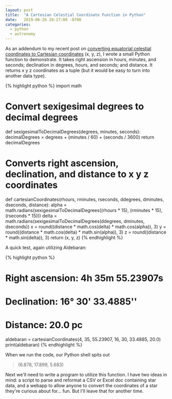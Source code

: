 ```yaml
---
layout: post
title:  "A Cartesian Celestial Coordinate Function in Python"
date:   2019-06-26 20:27:00 -0700
categories:
  - python
  - astronomy
---
```

As an addendum to my recent post on [converting equatorial celestial coordinates to Cartesian coordinates](/astronomy/2019/06/22/converting-equatorial-to-cartesian.html) (x, y, z), I wrote a small Python function to demonstrate. It takes right ascension in hours, minutes, and seconds; declination in degrees, hours, and seconds; and distance. It returns x y z coordinates as a tuple (but it would be easy to turn into another data type).

{% highlight python %}
import math

# Convert sexigesimal degrees to decimal degrees
def sexigesimalToDecimalDegrees(degrees, minutes, seconds):
    decimalDegrees = degrees + (minutes / 60) + (seconds / 3600)
    return decimalDegrees

# Converts right ascension, declination, and distance to x y z coordinates
def cartesianCoordinates(rhours, rminutes, rseconds, ddegrees, dminutes, dseconds, distance):
    alpha = math.radians(sexigesimalToDecimalDegrees((rhours * 15), (rminutes * 15), (rseconds * 15)))
    delta = math.radians(sexigesimalToDecimalDegrees(ddegrees, dminutes, dseconds))
    x = round((distance * math.cos(delta) * math.cos(alpha)), 3)
    y = round((distance * math.cos(delta) * math.sin(alpha)), 3)
    z = round((distance * math.sin(delta)), 3)
    return (x, y, z)
{% endhighlight %}

A quick test, again utilizing Aldebaran:

{% highlight python %}
# Right ascension: 4h 35m 55.23907s
# Declination: 16° 30' 33.4885''
# Distance: 20.0 pc
aldebaran = cartesianCoordinates(4, 35, 55.23907, 16, 30, 33.4885, 20.0)
print(aldebaran)
{% endhighlight %}

When we run the code, our Python shell spits out

> (6.878, 17.899, 5.683)

Next we'll need to write a program to utilize this function. I have two ideas in mind: a script to parse and reformat a CSV or Excel doc containing star data, and a webapp to allow anyone to convert the coordinates of a star they're curious about for... fun. But I'll leave that for another time.
